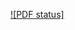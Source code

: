 [![PDF status]](http://latexonline.cc/compile?git=https://github.com/gnanjeya/cv&command=xelatex&target=cv.tex&download=gnanjeya_cv.pdf)
